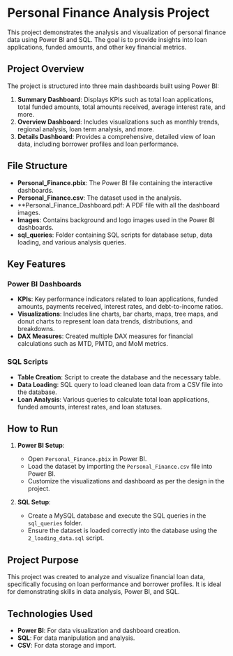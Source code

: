 # Personal Finance Analysis Project

This project demonstrates the analysis and visualization of personal finance data using Power BI and SQL. The goal is to provide insights into loan applications, funded amounts, and other key financial metrics.

## Project Overview

The project is structured into three main dashboards built using Power BI:
1. **Summary Dashboard**: Displays KPIs such as total loan applications, total funded amounts, total amounts received, average interest rate, and more.
2. **Overview Dashboard**: Includes visualizations such as monthly trends, regional analysis, loan term analysis, and more.
3. **Details Dashboard**: Provides a comprehensive, detailed view of loan data, including borrower profiles and loan performance.

## File Structure

- **Personal_Finance.pbix**: The Power BI file containing the interactive dashboards.
- **Personal_Finance.csv**: The dataset used in the analysis.
- **Personal_Finance_Dashboard.pdf: A PDF file with all the dashboard images. 
- **Images**: Contains background and logo images used in the Power BI dashboards.
- **sql_queries**: Folder containing SQL scripts for database setup, data loading, and various analysis queries.
  
## Key Features

### Power BI Dashboards
- **KPIs**: Key performance indicators related to loan applications, funded amounts, payments received, interest rates, and debt-to-income ratios.
- **Visualizations**: Includes line charts, bar charts, maps, tree maps, and donut charts to represent loan data trends, distributions, and breakdowns.
- **DAX Measures**: Created multiple DAX measures for financial calculations such as MTD, PMTD, and MoM metrics.

### SQL Scripts
- **Table Creation**: Script to create the database and the necessary table.
- **Data Loading**: SQL query to load cleaned loan data from a CSV file into the database.
- **Loan Analysis**: Various queries to calculate total loan applications, funded amounts, interest rates, and loan statuses.

## How to Run

1. **Power BI Setup**: 
    - Open `Personal_Finance.pbix` in Power BI.
    - Load the dataset by importing the `Personal_Finance.csv` file into Power BI.
    - Customize the visualizations and dashboard as per the design in the project.

2. **SQL Setup**:
    - Create a MySQL database and execute the SQL queries in the `sql_queries` folder.
    - Ensure the dataset is loaded correctly into the database using the `2_loading_data.sql` script.

## Project Purpose

This project was created to analyze and visualize financial loan data, specifically focusing on loan performance and borrower profiles. It is ideal for demonstrating skills in data analysis, Power BI, and SQL.

## Technologies Used
- **Power BI**: For data visualization and dashboard creation.
- **SQL**: For data manipulation and analysis.
- **CSV**: For data storage and import.
